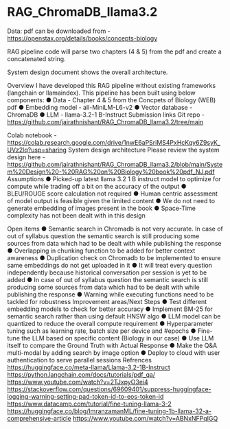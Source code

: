 # RAG_ChromaDB_llama3.2

Data: pdf can be downloaded from - https://openstax.org/details/books/concepts-biology

RAG pipeline code will parse two chapters (4 & 5) from the pdf and create a concatenated string.

System design document shows the overall architecture.



Overview
I have developed this RAG pipeline without existing frameworks (langchain or llamaindex). This pipeline has been built using below components:
●	Data - Chapter 4 & 5 from the Concpets of Biology (WEB) pdf
●	Embedding model - all-MiniLM-L6-v2
●	Vector database - ChromaDB
●	LLM - llama-3.2-1 B-Instruct 
Submission links
Git repo - https://github.com/jairathnishant/RAG_ChromaDB_llama3.2/tree/main

Colab notebook - https://colab.research.google.com/drive/1nwE6aPSriMS4PxHcKqy6Z9syK_UVz2lq?usp=sharing
System design architecture
Please review the system design here - https://github.com/jairathnishant/RAG_ChromaDB_llama3.2/blob/main/System%20Design%20-%20RAG%20on%20Biology%20book%20pdf_NJ.pdf
Assumptions
●	Picked-up latest llama 3.2 1 B instruct model to optimize for compute while trading off a bit on the accuracy of the output
●	BLEU/ROUGE score calculation not required
●	Human centric assessment of model output is feasible given the limited content
●	We do not need to generate embedding of images present in the book
●	Space-Time complexity has not been dealt with in this design

Open items
●	Semantic search in Chromadb is not very accurate. In case of out of syllabus question the semantic search is still producing some sources from data which had to be dealt with while publishing the response
●	Overlapping in chunking function to be added for better context awareness
●	Duplication check on Chromadb to be implemented to ensure same embeddings do not get uploaded in it
●	It will treat every question independently because historical conversation per session is yet to be added
●	In case of out of syllabus question the semantic search is still producing some sources from data which had to be dealt with while publishing the response
●	Warning while executing functions need to be tackled for robustness
Improvement areas/Next Steps
●	Test different embedding models to check for better accuracy
●	Implement BM-25 for semantic search rather than using default HNSW algo
●	LLM model can be quantized to reduce the overall compute requirement
●	Hyperparameter tuning such as learning rate, batch size per device and #epochs
●	Fine-tune the LLM based on specific content (Biology in our case)
●	Use LLM itself to compare the Ground Truth with Actual Response
●	Make the Q&A multi-modal by adding search by image option
●	Deploy to cloud with user authentication to serve parallel sessions
Refrences 
https://huggingface.co/meta-llama/Llama-3.2-1B-Instruct
https://python.langchain.com/docs/tutorials/pdf_qa/
https://www.youtube.com/watch?v=2TJxpyO3ei4
https://stackoverflow.com/questions/69609401/suppress-huggingface-logging-warning-setting-pad-token-id-to-eos-token-id
https://www.datacamp.com/tutorial/fine-tuning-llama-3-2
https://huggingface.co/blog/ImranzamanML/fine-tuning-1b-llama-32-a-comprehensive-article
https://www.youtube.com/watch?v=ABNxNFPqIGQ
